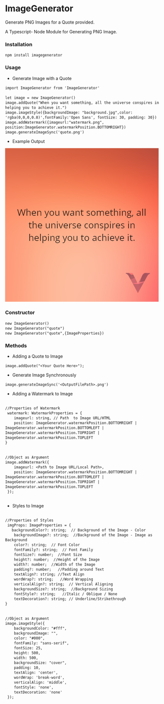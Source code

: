 # ImageGenerator
Generate PNG Images for a Quote provided.

A Typescript- Node Module for Generating PNG Image.

### Installation ###


```
npm install imagegenerator

```

### Usage ###

* Generate Image with a Quote

```
import ImageGenerator from 'ImageGenerator'

let image = new ImageGenerator()
image.addQuote("When you want something, all the universe conspires in helping you to achieve it.")
image.imageStyle({backgroundImage: "background.jpg",color: 'rgba(0,0,0,0.8)',fontFamily:'Open Sans', fontSize: 30, padding: 30})
image.addWatermark({imageurl:"watermark.png", position:ImageGenerator.watermarkPosition.BOTTOMRIGHT})
image.generateImageSync('quote.png')

```

* Example Output

![alt tag](https://raw.githubusercontent.com/dataoneio/ImageGenerator/master/example/quote.png)

### Constructor ###

```
new ImageGenerator()
new ImageGenerator("quote")
new ImageGenerator("quote",{ImageProperties})

```

### Methods ###
 
* Adding a Quote to Image 

```
image.addQuote("<Your Quote Here>");
```


* Generate Image Synchronously
 
```
image.generateImageSync('<OutputFilePath>.png')
```


* Adding a Watermark to Image 


```

//Properties of Watermark
 watermark: WatermarkProperties = {
    imageurl: string, // Path  to Image URL/HTML
    position: ImageGenerator.watermarkPosition.BOTTOMRIGHT | ImageGenerator.watermarkPosition.BOTTOMLEFT | ImageGenerator.watermarkPosition.TOPRIGHT | ImageGenerator.watermarkPosition.TOPLEFT
}


//Object as Argument
image.addWatermark({ 
    imageurl: <Path to Image URL/Local Path>,
    position: ImageGenerator.watermarkPosition.BOTTOMRIGHT | ImageGenerator.watermarkPosition.BOTTOMLEFT | ImageGenerator.watermarkPosition.TOPRIGHT | ImageGenerator.watermarkPosition.TOPLEFT
 });


```
* Styles to Image


```

//Properties of Styles
 imgProps: ImageProperties = {
   backgroundColor?: string;  // Background of the Image - Color
    backgroundImage?: string;  //Background of the Image - Image as Background
    color?: string;  // Font Color
    fontFamily?: string;  // Font Family
    fontSize?: number;  //Font Size
    height?: number;  //Height of the Image
    width?: number;  //Width of the Image
    padding?: number;   //Padding around Text
    textAlign?: string; //Text Align
    wordWrap?: string;   //Word Wrapping
    verticalAlign?: string;  // Vertical Aligning
    backgroundSize?: string;  //Background Sizing 
    fontStyle?: string;   //Italic / Oblique / None
    textDecoration?: string; // Underline/Strikethrough 
}


//Object as Argument
image.imageStyle({ 
    backgroundColor: "#fff", 
    backgroundImage: "", 
    color: "#000", 
    fontFamily: "sans-serif", 
    fontSize: 25, 
    height: 500, 
    width: 500, 
    backgroundSize: "cover", 
    padding: 10, 
    textAlign: 'center', 
    wordWrap: 'break-word', 
    verticalAlign: 'middle', 
    fontStyle: 'none', 
    textDecoration: 'none' 
 });


```


